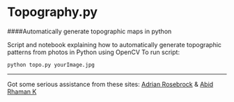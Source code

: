 # Topography.py
####Automatically generate topographic maps in python

Script and notebook explaining how to automatically generate topographic patterns from photos in Python using OpenCV
To run script: <pre><code>python topo.py yourImage.jpg</code></pre>


*** 
Got some serious assistance from these sites: 
[Adrian Rosebrock](http://www.pyimagesearch.com/2015/04/06/zero-parameter-automatic-canny-edge-detection-with-python-and-opencv/)
& [Abid Rhaman K](http://stackoverflow.com/a/11072667/4654968)
